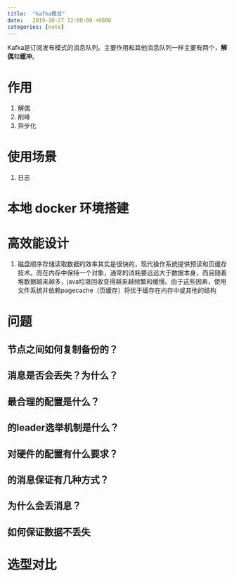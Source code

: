 ```yaml
---
title:  "kafka概览"
date:   2019-10-27 12:00:00 +0800
categories: [note]
---
```


Kafka是订阅发布模式的消息队列。主要作用和其他消息队列一样主要有两个，**解偶**和**缓冲**。

# 作用

1. 解偶
2. 削峰
3. 异步化

# 使用场景

1. 日志

# 本地 docker 环境搭建

# 高效能设计

1. 磁盘顺序存储读取数据的效率其实是很快的，现代操作系统提供预读和页缓存技术。而在内存中保持一个对象，通常的消耗要远远大于数据本身，而且随着堆数据越来越多，java垃圾回收变得越来越频繁和缓慢。由于这些因素，使用文件系统并依赖pagecache（页缓存）将优于缓存在内存中或其他的结构

# 问题

## 节点之间如何复制备份的？



## 消息是否会丢失？为什么？
## 最合理的配置是什么？
## 的leader选举机制是什么？
## 对硬件的配置有什么要求？
## 的消息保证有几种方式？
## 为什么会丢消息？
## 如何保证数据不丢失

# 选型对比

